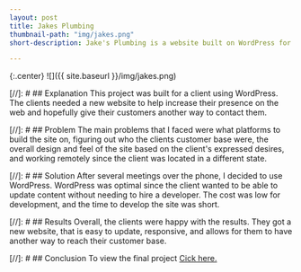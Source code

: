 ```yaml
---
layout: post
title: Jakes Plumbing
thumbnail-path: "img/jakes.png"
short-description: Jake's Plumbing is a website built on WordPress for a small business.

---
```


{:.center}
![]({{ site.baseurl }}/img/jakes.png)

[//]: # ## Explanation
This project was built for a client using WordPress. The clients needed a new website to help increase their presence on the web and hopefully give their customers another way to contact them.


[//]: # ## Problem
The main problems that I faced were what platforms to build the site on, figuring out who the clients customer base were, the overall design and feel of the site based on the client's expressed desires, and working remotely since the client was located in a different state.


[//]: # ## Solution
After several meetings over the phone, I decided to use WordPress. WordPress was optimal since the client wanted to be able to update content without needing to hire a developer. The cost was low for development, and the time to develop the site was short.


[//]: # ## Results
Overall, the clients were happy with the results. They got a new website, that is easy to update, responsive, and allows for them to have another way to reach their customer base.


[//]: # ## Conclusion
To view the final project <a href="http://jakesplumbing.net/" target="_blank">Cick here.</a>
